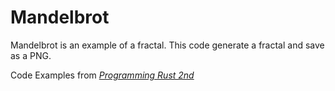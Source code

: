 # Mandelbrot

Mandelbrot is an example of a fractal. This code generate a fractal and save as a PNG.

Code Examples from [_Programming Rust 2nd_](https://www.oreilly.com/library/view/programming-rust-2nd/9781492052586/)
